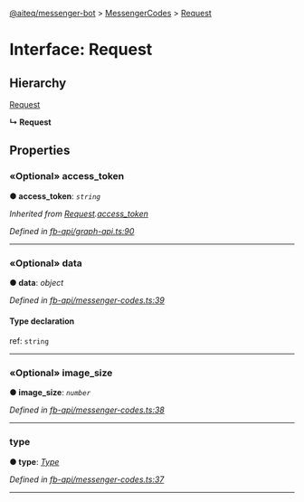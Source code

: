 [@aiteq/messenger-bot](../README.md) > [MessengerCodes](../modules/messengercodes.md) > [Request](../interfaces/messengercodes.request.md)



# Interface: Request

## Hierarchy


 [Request](graphapi.request.md)

**↳ Request**








## Properties
<a id="access_token"></a>

### «Optional» access_token

**●  access_token**:  *`string`* 

*Inherited from [Request](graphapi.request.md).[access_token](graphapi.request.md#access_token)*

*Defined in [fb-api/graph-api.ts:90](https://github.com/aiteq/messenger-bot/blob/a540dbb/src/fb-api/graph-api.ts#L90)*





___

<a id="data"></a>

### «Optional» data

**●  data**:  *object* 

*Defined in [fb-api/messenger-codes.ts:39](https://github.com/aiteq/messenger-bot/blob/a540dbb/src/fb-api/messenger-codes.ts#L39)*


#### Type declaration


ref: `string`






___

<a id="image_size"></a>

### «Optional» image_size

**●  image_size**:  *`number`* 

*Defined in [fb-api/messenger-codes.ts:38](https://github.com/aiteq/messenger-bot/blob/a540dbb/src/fb-api/messenger-codes.ts#L38)*





___

<a id="type"></a>

###  type

**●  type**:  *[Type](../modules/messengercodes.type.md)* 

*Defined in [fb-api/messenger-codes.ts:37](https://github.com/aiteq/messenger-bot/blob/a540dbb/src/fb-api/messenger-codes.ts#L37)*





___


